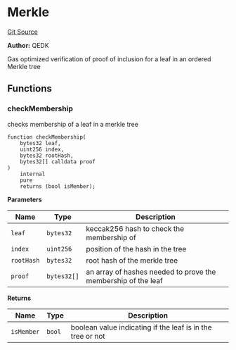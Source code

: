 # Merkle

[Git Source](https://github.com/Eoracle/target-contracts/blob/de89fc9e9bc7c046937883aa064d90812f1542cc/src/common/Merkle.sol)

**Author:** QEDK

Gas optimized verification of proof of inclusion for a leaf in an ordered Merkle tree

## Functions

### checkMembership

checks membership of a leaf in a merkle tree

```solidity
function checkMembership(
    bytes32 leaf,
    uint256 index,
    bytes32 rootHash,
    bytes32[] calldata proof
)
    internal
    pure
    returns (bool isMember);
```

**Parameters**

| Name       | Type        | Description                                                   |
| ---------- | ----------- | ------------------------------------------------------------- |
| `leaf`     | `bytes32`   | keccak256 hash to check the membership of                     |
| `index`    | `uint256`   | position of the hash in the tree                              |
| `rootHash` | `bytes32`   | root hash of the merkle tree                                  |
| `proof`    | `bytes32[]` | an array of hashes needed to prove the membership of the leaf |

**Returns**

| Name       | Type   | Description                                                |
| ---------- | ------ | ---------------------------------------------------------- |
| `isMember` | `bool` | boolean value indicating if the leaf is in the tree or not |
